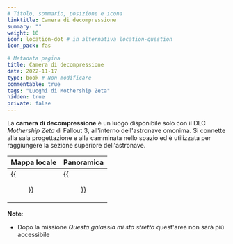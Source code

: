 ```yaml
---
# Titolo, sommario, posizione e icona
linktitle: Camera di decompressione
summary: ""
weight: 10
icon: location-dot # in alternativa location-question
icon_pack: fas

# Metadata pagina
title: Camera di decompressione
date: 2022-11-17
type: book # Non modificare
commentable: true
tags: "Luoghi di Mothership Zeta"
hidden: true
private: false 
---
```


<div class="fo3">

La **camera di decompressione** è un luogo disponibile solo con il DLC *Mothership Zeta* di Fallout 3, all'interno dell'astronave omonima. Si connette alla sala progettazione e alla camminata nello spazio ed è utilizzata per raggiungere la sezione superiore dell'astronave.


| Mappa locale | Panoramica |
| ------------ | ---------- |
|   {{<figure src="fo3/Decompression_Chamber_map.webp">}}          |   {{<figure src="fo3/MZDecompressionChamber.webp">}}        |

**Note**:
- Dopo la missione *Questa galassia mi sta stretta* quest'area non sarà più accessibile

</div>
